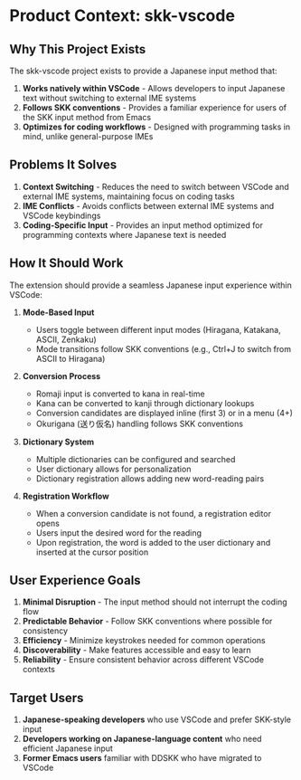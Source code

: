 # Product Context: skk-vscode

## Why This Project Exists

The skk-vscode project exists to provide a Japanese input method that:

1. **Works natively within VSCode** - Allows developers to input Japanese text without switching to external IME systems
2. **Follows SKK conventions** - Provides a familiar experience for users of the SKK input method from Emacs
3. **Optimizes for coding workflows** - Designed with programming tasks in mind, unlike general-purpose IMEs

## Problems It Solves

1. **Context Switching** - Reduces the need to switch between VSCode and external IME systems, maintaining focus on coding tasks
2. **IME Conflicts** - Avoids conflicts between external IME systems and VSCode keybindings
3. **Coding-Specific Input** - Provides an input method optimized for programming contexts where Japanese text is needed

## How It Should Work

The extension should provide a seamless Japanese input experience within VSCode:

1. **Mode-Based Input**
   - Users toggle between different input modes (Hiragana, Katakana, ASCII, Zenkaku)
   - Mode transitions follow SKK conventions (e.g., Ctrl+J to switch from ASCII to Hiragana)

2. **Conversion Process**
   - Romaji input is converted to kana in real-time
   - Kana can be converted to kanji through dictionary lookups
   - Conversion candidates are displayed inline (first 3) or in a menu (4+)
   - Okurigana (送り仮名) handling follows SKK conventions

3. **Dictionary System**
   - Multiple dictionaries can be configured and searched
   - User dictionary allows for personalization
   - Dictionary registration allows adding new word-reading pairs

4. **Registration Workflow**
   - When a conversion candidate is not found, a registration editor opens
   - Users input the desired word for the reading
   - Upon registration, the word is added to the user dictionary and inserted at the cursor position

## User Experience Goals

1. **Minimal Disruption** - The input method should not interrupt the coding flow
2. **Predictable Behavior** - Follow SKK conventions where possible for consistency
3. **Efficiency** - Minimize keystrokes needed for common operations
4. **Discoverability** - Make features accessible and easy to learn
5. **Reliability** - Ensure consistent behavior across different VSCode contexts

## Target Users

1. **Japanese-speaking developers** who use VSCode and prefer SKK-style input
2. **Developers working on Japanese-language content** who need efficient Japanese input
3. **Former Emacs users** familiar with DDSKK who have migrated to VSCode
